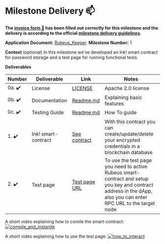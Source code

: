 # Milestone Delivery :mailbox:

**The [invoice form :pencil:](https://docs.google.com/forms/d/e/1FAIpQLSfmNYaoCgrxyhzgoKQ0ynQvnNRoTmgApz9NrMp-hd8mhIiO0A/viewform) has been filled out correctly for this milestone and the delivery is according to the official [milestone delivery guidelines](https://github.com/w3f/Grants-Program/blob/master/docs/milestone-deliverables-guidelines.md).**  

**Application Document:** [Rubeus_Keeper](https://github.com/w3f/Grants-Program/pull/1124). 
**Milestone Number:** 1

**Context** (optional)
In this milestone we've developed an Ink! smart contract for password storage and a test page for running functional tests.

**Deliverables**

| Number | Deliverable | Link | Notes |
| ------------- | ------------- | ------------- |------------- |
| 0a. :heavy_check_mark: | License | [LICENSE](https://github.com/bsn-si/rubeus-smartcontract/blob/main/LICENSE) | Apache 2.0 license |
| 0b. :heavy_check_mark: | Documentation | [Readme.md](https://github.com/bsn-si/rubeus-smartcontract/blob/main/README.md) | Explaining basic features |
| 0c. :heavy_check_mark: | Testing Guide | [Readme.md](https://github.com/bsn-si/rubeus-smartcontract/blob/main/README.md#how-to) | How To guide |
| 1. :heavy_check_mark: | Ink! smart-contract | [See contract](https://github.com/bsn-si/rubeus-smartcontract/blob/main/lib.rs) | With this contract you can create/update/delete your encrypted credentials in a blockchain database | 
| 2. :heavy_check_mark: | Test page | [Test page URL](https://bsn-si.github.io/rubeus/) | To use the test page you need to active Rubeus smart-contract and setup you key and contract address in the dApp, also you can enter RPC URL to the target node | 

A short video explaining how to comile the smart-contract:
[![compile_and_instanite](https://user-images.githubusercontent.com/98888366/199804377-519b1651-f2ef-4d3b-b1be-cf9dd634b4c4.png)](https://media.bsn.si/rubeus/compile_and_instantiate_contract.mp4)

A short video explaining how to use the test page:
[![how_to_interact](https://user-images.githubusercontent.com/98888366/199804806-8da45800-27f0-4719-9452-e36990c62772.png)](https://media.bsn.si/rubeus/interact_with_test_page.mp4)
